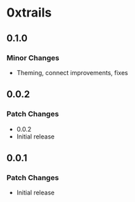 # 0xtrails

## 0.1.0

### Minor Changes

- Theming, connect improvements, fixes

## 0.0.2

### Patch Changes

- 0.0.2
- Initial release

## 0.0.1

### Patch Changes

- Initial release
